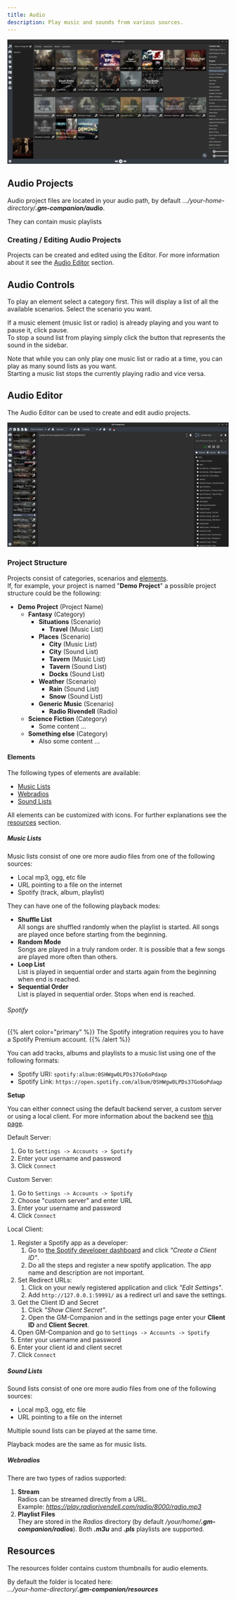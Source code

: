 ```yaml
---
title: Audio
description: Play music and sounds from various sources.
---
```


![Screenshot of the audio tool](/images/audio-tool-01.webp)

## Audio Projects

Audio project files are located in your audio path, by default _.../your-home-directory/**.gm-companion/audio**_.

They can contain music playlists

### Creating / Editing Audio Projects

Projects can be created and edited using the Editor.
For more information about it see the [Audio Editor](#audio-editor) section.

## Audio Controls

To play an element select a category first. This will display a list of all the available scenarios. Select the scenario you want.

If a music element (music list or radio) is already playing and you want to pause it, click pause.  
To stop a sound list from playing simply click the button that represents the sound in the sidebar.

Note that while you can only play one music list or radio at a time, you can play as many sound lists as you want.  
Starting a music list stops the currently playing radio and vice versa.

## Audio Editor

The Audio Editor can be used to create and edit audio projects.

![Screenshot of the audio editor](/images/audio-editor-01.webp)

### Project Structure

Projects consist of categories, scenarios and [elements](#elements).  
If, for example, your project is named "**Demo Project**" a possible project structure could be the following:

- **Demo Project** (Project Name)
  - **Fantasy** (Category)
    - **Situations** (Scenario)
      - **Travel** (Music List)
    - **Places** (Scenario)
      - **City** (Music List)
      - **City** (Sound List)
      - **Tavern** (Music List)
      - **Tavern** (Sound List)
      - **Docks** (Sound List)
    - **Weather** (Scenario)
      - **Rain** (Sound List)
      - **Snow** (Sound List)
    - **Generic Music** (Scenario)
      - **Radio Rivendell** (Radio)
  - **Science Fiction** (Category)
    - Some content ...
  - **Something else** (Category)
    - Also some content ...


#### Elements

The following types of elements are available:

* [Music Lists](#music-lists)
* [Webradios](#webradios)
* [Sound Lists](#sound-lists)

All elements can be customized with icons. For further explanations see the [resources](#resources) section.

##### Music Lists

Music lists consist of one ore more audio files from one of the following sources:

* Local mp3, ogg, etc file
* URL pointing to a file on the internet
* Spotify (track, album, playlist)

They can have one of the following playback modes:

* **Shuffle List**  
All songs are shuffled randomly when the playlist is started. All songs are played once before starting from the beginning.
* **Random Mode**  
Songs are played in a truly random order. It is possible that a few songs are played more often than others.
* **Loop List**  
List is played in sequential order and starts again from the beginning when end is reached.
* **Sequential Order**  
List is played in sequential order. Stops when end is reached.

###### Spotify

{{% alert color="primary" %}}
The Spotify integration requires you to have a Spotify Premium account.
{{% /alert %}}

You can add tracks, albums and playlists to a music list using one of the following formats:

* Spotify URI: `spotify:album:0SHWgw0LPDs37Go6oPdaqp`
* Spotify Link: `https://open.spotify.com/album/0SHWgw0LPDs37Go6oPdaqp`

**Setup**

You can either connect using the default backend server, a custom server or using a local client.
For more information about the backend see [this page](/docs/backend).

Default Server:

1. Go to `Settings -> Accounts -> Spotify`
2. Enter your username and password
3. Click `Connect`

Custom Server:

1. Go to `Settings -> Accounts -> Spotify`
2. Choose "custom server" and enter URL
3. Enter your username and password
4. Click `Connect`

Local Client:

1. Register a Spotify app as a developer:  
    1. Go to [the Spotify developer dashboard](https://developer.spotify.com/dashboard/) and click _"Create a Client ID"_.
    2. Do all the steps and register a new spotify application. The app name and description are not important.
2. Set Redirect URLs:  
    1. Click on your newly registered application and click _"Edit Settings"_.  
    2. Add `http://127.0.0.1:59991/` as a redirect url and save the settings.
3. Get the Client ID and Secret  
    1. Click _"Show Client Secret"_.  
    2. Open the GM-Companion and in the settings page enter your **Client ID** and **Client Secret**.
4. Open GM-Companion and go to `Settings -> Accounts -> Spotify`
5. Enter your username and password
6. Enter your client id and client secret
7. Click `Connect`

##### Sound Lists

Sound lists consist of one ore more audio files from one of the following sources:

* Local mp3, ogg, etc file
* URL pointing to a file on the internet

Multiple sound lists can be played at the same time.

Playback modes are the same as for music lists.

##### Webradios

There are two types of radios supported:

1. **Stream**  
Radios can be streamed directly from a URL.  
Example: _https://play.radiorivendell.com/radio/8000/radio.mp3_
2. **Playlist Files**  
They are stored in the _Radios_ directory (by default _/your/home/**.gm-companion/radios**_). Both **_.m3u_** and **_.pls_** playlists are supported.

## Resources

The resources folder contains custom thumbnails for audio elements.

By default the folder is located here:  
_.../your-home-directory/**.gm-companion/resources**_
